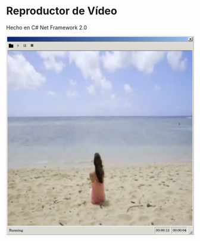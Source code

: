 # Reproductor de Vídeo
Hecho en C# Net Framework 2.0

![Captura de Pantalla](https://raw.githubusercontent.com/RicardoValladares/Reproductor_de_Video/main/previsualizacion.png)
